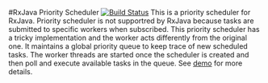 #RxJava Priority Scheduler
[![Build Status](https://travis-ci.org/vinx13/rxjava-priority-scheduler.svg?branch=master)](https://travis-ci.org/vinx13/rxjava-priority-scheduler)
This is a priority scheduler for RxJava. Priority scheduler is not supportred by RxJava because tasks are submitted to specific workers when subscribed. This priority scheduler has a tricky implementation and the worker acts differently from the original one. It maintains a global priority queue to keep trace of new scheduled tasks. The worker threads are started once the scheduler is created and then poll and execute available tasks in the queue. See [demo](../master/src/main/java/Demo.java) for more details.
